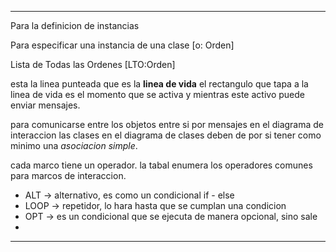 
---


Para la definicion de instancias

Para especificar una instancia de una clase
[o: Orden]


Lista de Todas las Ordenes
[LTO:Orden]


esta la linea punteada que es la **linea de vida**
el rectangulo que tapa a la linea de vida es el momento que se activa y mientras este activo puede enviar mensajes.


para comunicarse entre los objetos entre si por mensajes en el diagrama de interaccion las clases en el diagrama de clases deben de por si tener como minimo una *asociacion* *simple*.


cada marco tiene un operador. la tabal enumera los operadores comunes para marcos de interaccion.

- ALT -> alternativo, es como un condicional if - else
- LOOP -> repetidor, lo hara hasta que se cumplan una condicion
- OPT -> es un condicional que se ejecuta de manera opcional, sino sale
- 


---